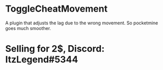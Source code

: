 # ToggleCheatMovement
A plugin that adjusts the lag due to the wrong movement. So pocketmine goes much smoother.

# Selling for 2$, Discord: ItzLegend#5344
